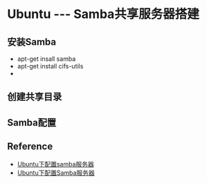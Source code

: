 # Ubuntu --- Samba共享服务器搭建

## 安装Samba

- apt-get insall samba
- apt-get install cifs-utils
- 

## 创建共享目录

## Samba配置

## Reference

- [Ubuntu下配置samba服务器](https://my.oschina.net/junn/blog/171388)
- [Ubuntu下配置Samba服务器](https://www.jianshu.com/p/c4579605a737)